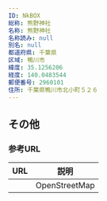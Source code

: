 ```yaml
---
ID: NkBOX
総称: 熊野神社
名称: 熊野神社
名称読み: null
別名: null
都道府県: 千葉県
区域: 鴨川市
緯度: 35.1256206
経度: 140.0483544
郵便番号: 2960101
住所: 千葉県鴨川市北小町５２６
---
```


## その他

### 参考URL

| URL | 説明          |
| --- | ------------- |
|     | OpenStreetMap |
